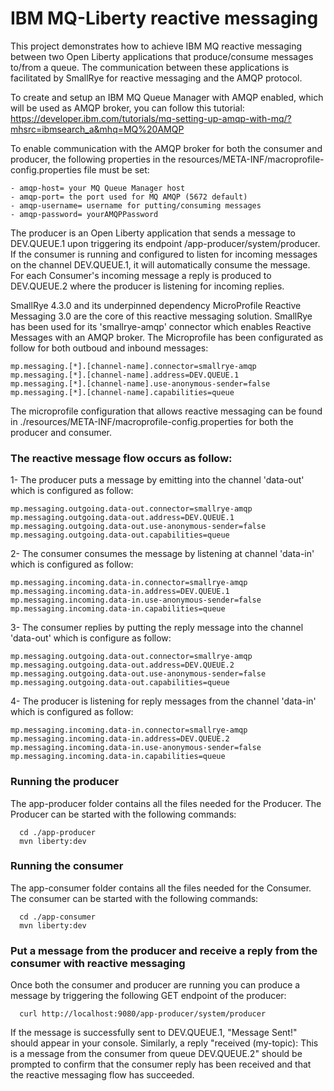 # IBM MQ-Liberty reactive messaging

This project demonstrates how to achieve IBM MQ reactive messaging between two Open Liberty applications that produce/consume messages to/from a queue. The communication between these applications is facilitated by SmallRye for reactive messaging and the AMQP protocol.

To create and setup an IBM MQ Queue Manager with AMQP enabled, which will be used as AMQP broker, you can follow this tutorial: 
https://developer.ibm.com/tutorials/mq-setting-up-amqp-with-mq/?mhsrc=ibmsearch_a&mhq=MQ%20AMQP

To enable communication with the AMQP broker for both the consumer and producer, the following properties in the resources/META-INF/macroprofile-config.properties file must be set:
```
- amqp-host= your MQ Queue Manager host
- amqp-port= the port used for MQ AMQP (5672 default)
- amqp-username= username for putting/consuming messages 
- amqp-password= yourAMQPPassword
```

The producer is an Open Liberty application that sends a message to DEV.QUEUE.1 upon triggering its endpoint /app-producer/system/producer. If the consumer is running and configured to listen for incoming messages on the channel DEV.QUEUE.1, it will automatically consume the message. For each  Consumer's incoming message a reply is produced to DEV.QUEUE.2 where the producer is listening for incoming replies. 

SmallRye 4.3.0 and its underpinned dependency MicroProfile Reactive Messaging 3.0 are the core of this reactive messaging solution.
SmallRye has been used for its 'smallrye-amqp' connector which enables Reactive Messages with an AMQP broker.
The Microprofile has been configurated as follow for both outboud and inbound messages:
```
mp.messaging.[*].[channel-name].connector=smallrye-amqp 
mp.messaging.[*].[channel-name].address=DEV.QUEUE.1
mp.messaging.[*].[channel-name].use-anonymous-sender=false
mp.messaging.[*].[channel-name].capabilities=queue 
```

The microprofile configuration that allows reactive messaging can be found in ./resources/META-INF/macroprofile-config.properties for both the producer and consumer.

### The reactive message flow occurs as follow: 

1- The producer puts a message by emitting into the channel 'data-out' which is configured as follow: 
```
mp.messaging.outgoing.data-out.connector=smallrye-amqp 
mp.messaging.outgoing.data-out.address=DEV.QUEUE.1
mp.messaging.outgoing.data-out.use-anonymous-sender=false
mp.messaging.outgoing.data-out.capabilities=queue 
```

2- The consumer consumes the message by listening at channel 'data-in' which is configured as follow:
```
mp.messaging.incoming.data-in.connector=smallrye-amqp
mp.messaging.incoming.data-in.address=DEV.QUEUE.1
mp.messaging.incoming.data-in.use-anonymous-sender=false
mp.messaging.incoming.data-in.capabilities=queue
```

3- The consumer replies by putting the reply message into the channel 'data-out' which is configure as follow:
```
mp.messaging.outgoing.data-out.connector=smallrye-amqp
mp.messaging.outgoing.data-out.address=DEV.QUEUE.2
mp.messaging.outgoing.data-out.use-anonymous-sender=false
mp.messaging.outgoing.data-out.capabilities=queue
```

4- The producer is listening for reply messages from the channel 'data-in' which is configured as follow:
```
mp.messaging.incoming.data-in.connector=smallrye-amqp
mp.messaging.incoming.data-in.address=DEV.QUEUE.2
mp.messaging.incoming.data-in.use-anonymous-sender=false
mp.messaging.incoming.data-in.capabilities=queue
```

### Running the producer
The app-producer folder contains all the files needed for the Producer.
The Producer can be started with the following commands:
```
  cd ./app-producer
  mvn liberty:dev
```

### Running the consumer
The app-consumer folder contains all the files needed for the Consumer.
The consumer can be started with the following commands:
```
  cd ./app-consumer
  mvn liberty:dev
```

### Put a message from the producer and receive a reply from the consumer with reactive messaging
Once both the consumer and producer are running you can produce a message by triggering the following GET endpoint of the producer: 
```
  curl http://localhost:9080/app-producer/system/producer
```
If the message is successfully sent to DEV.QUEUE.1, "Message Sent!" should appear in your console. Similarly, a reply "received (my-topic): This is a message from the consumer from queue DEV.QUEUE.2" should be prompted to confirm that the consumer reply has been received and that the reactive messaging flow has succeeded.

